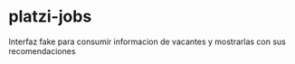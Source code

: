 # platzi-jobs
Interfaz fake para consumir informacion de vacantes y mostrarlas con sus recomendaciones 
